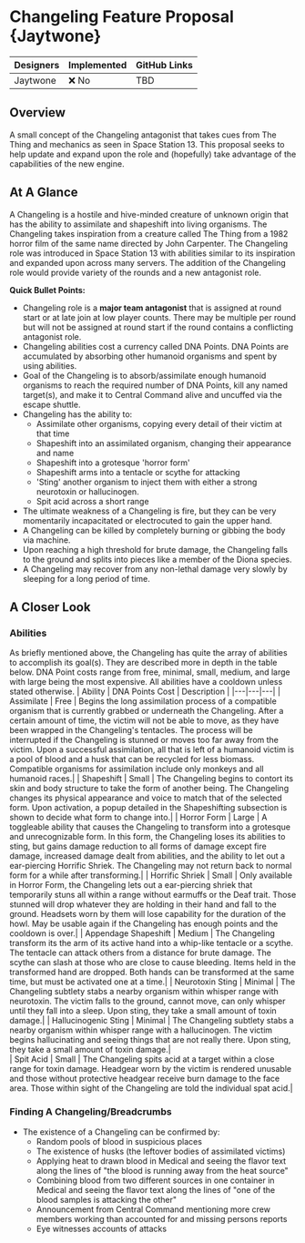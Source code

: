 # Changeling Feature Proposal {Jaytwone}

| Designers | Implemented | GitHub Links |
|---|---|---|
| Jaytwone | :x: No | TBD |

## Overview

A small concept of the Changeling antagonist that takes cues from The Thing and mechanics as seen in Space Station 13. This proposal seeks to help update and expand upon the role and (hopefully) take advantage of the capabilities of the new engine.

## At A Glance

A Changeling is a hostile and hive-minded creature of unknown origin that has the ability to assimilate and shapeshift into living organisms. The Changeling takes inspiration from a creature called The Thing from a 1982 horror film of the same name directed by John Carpenter. The Changeling role was introduced in Space Station 13 with abilities similar to its inspiration and expanded upon across many servers. The addition of the Changeling role would provide variety of the rounds and a new antagonist role.

**Quick Bullet Points:**
* Changeling role is a **major team antagonist** that is assigned at round start or at late join at low player counts. There may be multiple per round but will not be assigned at round start if the round contains a conflicting antagonist role.
* Changeling abilities cost a currency called DNA Points. DNA Points are accumulated by absorbing other humanoid organisms and spent by using abilities.
* Goal of the Changeling is to absorb/assimilate enough humanoid organisms to reach the required number of DNA Points, kill any named target(s), and make it to Central Command alive and uncuffed via the escape shuttle.
* Changeling has the ability to:
  * Assimilate other organisms, copying every detail of their victim at that time
  * Shapeshift into an assimilated organism, changing their appearance and name
  * Shapeshift into a grotesque 'horror form'
  * Shapeshift arms into a tentacle or scythe for attacking
  * 'Sting' another organism to inject them with either a strong neurotoxin or hallucinogen.
  * Spit acid across a short range
* The ultimate weakness of a Changeling is fire, but they can be very momentarily incapacitated or electrocuted to gain the upper hand.
* A Changeling can be killed by completely burning or gibbing the body via machine.
* Upon reaching a high threshold for brute damage, the Changeling falls to the ground and splits into pieces like a member of the Diona species.
* A Changeling may recover from any non-lethal damage very slowly by sleeping for a long period of time.

## A Closer Look

###  Abilities
  As briefly mentioned above, the Changeling has quite the array of abilities to accomplish its goal(s). They are described more in depth in the table below. DNA Point costs range from free, minimal, small, medium, and large with large being the most expensive. All abilities have a cooldown unless stated otherwise.
  | Ability | DNA Points Cost | Description |
  |---|---|---|
  | Assimilate | Free | Begins the long assimilation process of a compatible organism that is currently grabbed or underneath the Changeling. After a certain amount of time, the victim will not be able to move, as they have been wrapped in the Changeling's tentacles. The process will be interrupted if the Changeling is stunned or moves too far away from the victim. Upon a successful assimilation, all that is left of a humanoid victim is a pool of blood and a husk that can be recycled for less biomass. Compatible organisms for assimilation include only monkeys and all humanoid races.|
  | Shapeshift | Small | The Changeling begins to contort its skin and body structure to take the form of another being. The Changeling changes its physical appearance and voice to match that of the selected form. Upon activation, a popup detailed in the Shapeshifting subsection is shown to decide what form to change into.|
  | Horror Form | Large | A toggleable ability that causes the Changeling to transform into a grotesque and unrecognizable form. In this form, the Changeling loses its abilities to sting, but gains damage reduction to all forms of damage except fire damage, increased damage dealt from abilities, and the ability to let out a ear-piercing Horrific Shriek. The Changeling may not return back to normal form for a while after transforming.|
  | Horrific Shriek | Small | Only available in Horror Form, the Changeling lets out a ear-piercing shriek that temporarily stuns all within a range without earmuffs or the Deaf trait. Those stunned will drop whatever they are holding in their hand and fall to the ground. Headsets worn by them will lose capability for the duration of the howl. May be usable again if the Changeling has enough points and the cooldown is over.|
  | Appendage Shapeshift | Medium | The Changeling transform its the arm of its active hand into a whip-like tentacle or a scythe. The tentacle can attack others from a distance for brute damage. The scythe can slash at those who are close to cause bleeding. Items held in the transformed hand are dropped. Both hands can be transformed at the same time, but must be activated one at a time.|
  | Neurotoxin Sting | Minimal | The Changeling subtlety stabs a nearby organism within whisper range with neurotoxin. The victim falls to the ground, cannot move, can only whisper until they fall into a sleep. Upon sting, they take a small amount of toxin damage.|
  | Hallucinogenic Sting | Minimal | The Changeling subtlety stabs a nearby organism within whisper range with a hallucinogen. The victim begins hallucinating and seeing things that are not really there. Upon sting, they take a small amount of toxin damage.|  
  | Spit Acid | Small |  The Changeling spits acid at a target within a close range for toxin damage. Headgear worn by the victim is rendered unusable and those without protective headgear receive burn damage to the face area. Those within sight of the Changeling are told the individual spat acid.|

### Finding A Changeling/Breadcrumbs
  * The existence of a Changeling can be confirmed by:
    * Random pools of blood in suspicious places
    * The existence of husks (the leftover bodies of assimilated victims)
    * Applying heat to drawn blood in Medical and seeing the flavor text along the lines of "the blood is running away from the heat source"
    * Combining blood from two different sources in one container in Medical and seeing the flavor text along the lines of "one of the blood samples is attacking the other"
    * Announcement from Central Command mentioning more crew members working than accounted for and missing persons reports
    * Eye witnesses accounts of attacks
